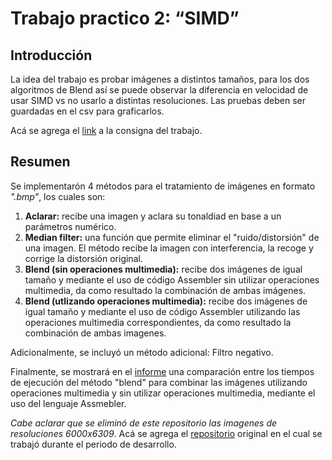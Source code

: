 # Trabajo practico 2: “SIMD”

## Introducción
La idea del trabajo es probar imágenes a distintos tamaños, para los dos algoritmos de Blend así se puede observar la diferencia en velocidad de usar SIMD vs no usarlo a distintas resoluciones.
Las pruebas deben ser guardadas en el csv para graficarlos.

Acá se agrega el [link](https://drive.google.com/file/d/1XnVqyaPgg4OyjGkm5yfF598EKcJjGvqi/view?usp=sharing) a la consigna del trabajo.

## Resumen
Se implementarón 4 métodos para el tratamiento de imágenes en formato _".bmp"_, los cuales son:
1. **Aclarar:** recibe una imagen y aclara su tonaldiad en base a un parámetros numérico.
2. **Median filter:** una función que permite eliminar el "ruido/distorsión" de una imagen. El método recibe la imagen con interferencia, la recoge y corrige la distorsión original.
3. **Blend (sin operaciones multimedia):** recibe dos imágenes de igual tamaño y mediante el uso de código Assembler sin utilizar operaciones multimedia, da como resultado la combinación de ambas imágenes.
4. **Blend (utlizando operaciones multimedia):** recibe dos imágenes de igual tamaño y mediante el uso de código Assembler utilizando las operaciones multimedia correspondientes, da como resultado la combinación de ambas imagenes.

Adicionalmente, se incluyó un método adicional: Filtro negativo.

Finalmente, se mostrará en el [informe](https://drive.google.com/file/d/1SZGa9NghD9NF18Syh--4vRb1qNTIMFph/view?usp=sharing) una comparación entre los tiempos de ejecución del método "blend" para combinar las imágenes
utilizando operaciones multimedia y sin utilizar operaciones multimedia, mediante el uso del lenguaje Assmebler.

_Cabe aclarar que se eliminó de este repositorio las imagenes de resoluciones 6000x6309_. 
Acá se agrega el [repositorio](https://gitlab.com/NahuelSauma/orgaii-tp2-grupo-3) original en el cual se trabajó durante el periodo de desarrollo.
